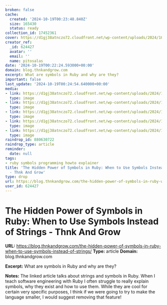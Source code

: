 ```yaml
---
broken: false
cache:
  created: '2024-10-19T00:23:48.840Z'
  size: 165430
  status: ready
collection_id: 17452361
cover: https://d1gj38atnczo72.cloudfront.net/wp-content/uploads/2024/10/15231129/symbol-string.png
creator_ref:
  _id: 624427
  avatar: ''
  email: ''
  name: pitosalas
date: '2024-10-19T00:22:24.593000+00:00'
domain: blog.thnkandgrow.com
excerpt: What are symbols in Ruby and why are they?
important: false
last_update: '2024-10-19T00:24:54.640000+00:00'
media:
- link: https://d1gj38atnczo72.cloudfront.net/wp-content/uploads/2024/10/15231129/symbol-string.png
  type: image
- link: https://d1gj38atnczo72.cloudfront.net/wp-content/uploads/2024/10/15231233/symbol-string-1.png
  type: image
- link: https://d1gj38atnczo72.cloudfront.net/wp-content/uploads/2024/10/15231306/symbol-string-2.png
  type: image
- link: https://d1gj38atnczo72.cloudfront.net/wp-content/uploads/2024/10/15231340/symbol-string-3.png
  type: image
- link: https://d1gj38atnczo72.cloudfront.net/wp-content/uploads/2024/10/15231415/symbol-string-4.png
  type: image
raindrop_id: 880630722
raindrop_type: article
reminder:
  date: null
tags:
- ruby symbols programming howto explainer
title: 'The Hidden Power of Symbols in Ruby: When to Use Symbols Instead of Strings
  - Thnk And Grow'
type: drop
url: https://blog.thnkandgrow.com/the-hidden-power-of-symbols-in-ruby-when-to-use-symbols-instead-of-strings/
user_id: 624427
---
```


# The Hidden Power of Symbols in Ruby: When to Use Symbols Instead of Strings - Thnk And Grow

**URL:** https://blog.thnkandgrow.com/the-hidden-power-of-symbols-in-ruby-when-to-use-symbols-instead-of-strings/
**Type:** article
**Domain:** blog.thnkandgrow.com

**Excerpt:** What are symbols in Ruby and why are they?

**Notes:**
The linked article talks about strings and symbols in Ruby. When I teach software engineering with Ruby I often struggle to really explain symbols, why they exist and how to use them. While they are cool for certain very specific purposes, I think if we were going to try to make the language smaller, I would suggest removing that feature!

